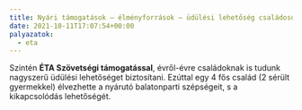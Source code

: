 ```yaml
---
title: Nyári támogatások – élményforrások – üdülési lehetőség családosoknak
date: 2021-10-11T17:07:54+00:00
palyazatok:
  - eta
---
```

Szintén **ÉTA Szövetségi támogatással**, évről-évre családoknak is tudunk nagyszerű üdülési lehetőséget biztosítani. Ezúttal egy 4 fős család (2 sérült gyermekkel) élvezhette a nyárutó balatonparti szépségeit, s a kikapcsolódás lehetőségét.
